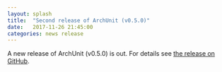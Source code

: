 ```yaml
---
layout: splash
title:  "Second release of ArchUnit (v0.5.0)"
date:   2017-11-26 21:45:00
categories: news release
---
```


A new release of ArchUnit (v0.5.0) is out. For details see [the release on GitHub](https://github.com/TNG/ArchUnit/releases/tag/v0.5.0 "ArchUnit v0.5.0 on GitHub").